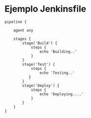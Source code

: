 # Ejemplo Jenkinsfile


    pipeline {

        agent any

        stages {
            stage('Build') {
                steps {
                    echo 'Building..'
                }
            }
            stage('Test') {
                steps {
                    echo 'Testing..'
               }
            }
            stage('Deploy') {
                steps {
                    echo 'Deploying....'
                }
            }
        }
    }
